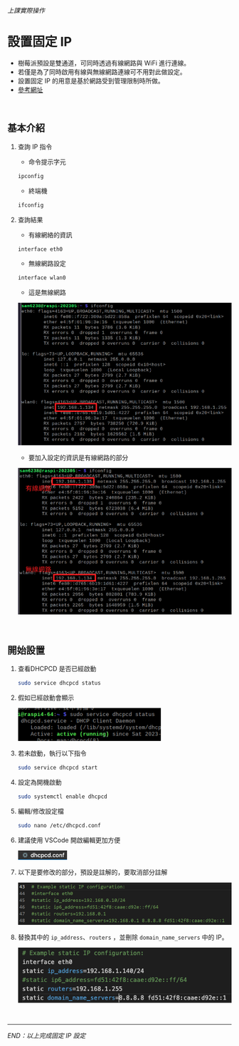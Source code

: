 *上課實際操作*

# 設置固定 IP
- 樹莓派預設是雙通道，可同時透過有線網路與 WiFi 進行連線。
- 若僅是為了同時啟用有線與無線網路連線可不用對此做設定。
- 設置固定 IP 的用意是基於網路受到管理限制時所做。
- [參考網址](https://www.ionos.com/digitalguide/server/configuration/provide-raspberry-pi-with-a-static-ip-address/)

</br>

## 基本介紹

1. 查詢 IP 指令
   - 命令提示字元
  
   ```bash
   ipconfig
   ```

   - 終端機

   ```bash
   ifconfig  
   ```

2. 查詢結果
   - 有線網絡的資訊

   ```bash
   interface eth0  
   ```

   - 無線網路設定

   ```bash
   interface wlan0  
   ```
   
   - 這是無線網路

   ![](images/img_801.png)
   
   - 要加入設定的資訊是有線網路的部分

   ![](images/img_802.png)

</br>

## 開始設置 

1. 查看DHCPCD 是否已經啟動
   
   ```bash
   sudo service dhcpcd status
   ```

2. 假如已經啟動會顯示
   
   ![](images/img_803.png)

3. 若未啟動，執行以下指令

   ```bash
   sudo service dhcpcd start
   ```

4. 設定為開機啟動

   ```bash
   sudo systemctl enable dhcpcd
   ```

5. 編輯/修改設定檔

   ```bash
   sudo nano /etc/dhcpcd.conf
   ```

6. 建議使用 VSCode 開啟編輯更加方便
   
   ![](images/img_804.png)

7. 以下是要修改的部分，預設是註解的，要取消部分註解
   
   ![](images/img_805.png)

8. 替換其中的 `ip_address`、`routers` ，並刪除 `domain_name_servers` 中的 IP。
   
   ![](images/img_807.png)


</br>

---

_END：以上完成固定 IP 設定_